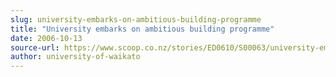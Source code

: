 ```yaml
---
slug: university-embarks-on-ambitious-building-programme
title: "University embarks on ambitious building programme"
date: 2006-10-13
source-url: https://www.scoop.co.nz/stories/ED0610/S00063/university-embarks-on-ambitious-building-programme.htm
author: university-of-waikato
---
```

